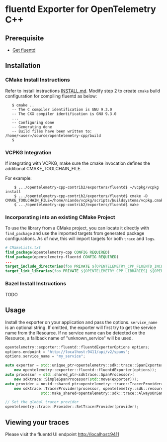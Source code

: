 # fluentd Exporter for OpenTelemetry C++

## Prerequisite

* [Get fluentd](https://fluentd.io/pages/quickstart.html)

## Installation

### CMake Install Instructions

Refer to install instructions [INSTALL.md](../../INSTALL.md#building-as-standalone-cmake-project).
Modify step 2 to create `cmake` build configuration for compiling fluentd as below:

```console
   $ cmake ..
   -- The C compiler identification is GNU 9.3.0
   -- The CXX compiler identification is GNU 9.3.0
   ...
   -- Configuring done
   -- Generating done
   -- Build files have been written to: /home/<user>/source/opentelemetry-cpp/build
   $
```

### VCPKG Integration

If integrating with VCPKG, make sure the cmake invocation defines the additional CMAKE_TOOLCHAIN_FILE.

For example:

```console
    $ .../opentelemetry-cpp-contrib2/exporters/fluentd$ ~/vcpkg/vcpkg install
    $ .../opentelemetry-cpp-contrib2/exporters/fluentd$ cmake -D CMAKE_TOOLCHAIN_FILE=/home/niande/vcpkg/scripts/buildsystems/vcpkg.cmake
    $ .../opentelemetry-cpp-contrib2/exporters/fluentd$ make
```

### Incorporating into an existing CMake Project

To use the library from a CMake project, you can locate it directly with
 `find_package` and use the imported targets from generated package
 configurations. As of now, this will import targets for both `trace` and `logs`.

```cmake
# CMakeLists.txt
find_package(opentelemetry-cpp CONFIG REQUIRED)
find_package(opentelemetry-fluentd CONFIG REQUIRED)
...
target_include_directories(foo PRIVATE ${OPENTELEMETRY_CPP_FLUENTD_INCLUDE_DIRS})
target_link_libraries(foo PRIVATE ${OPENTELEMETRY_CPP_LIBRARIES} ${OPENTELEMETRY_CPP_FLUENTD_LIBRARY_DIRS})
```

### Bazel Install Instructions

TODO

## Usage

Install the exporter on your application and pass the options. `service_name`
is an optional string. If omitted, the exporter will first try to get the
service name from the Resource. If no service name can be detected on the
Resource, a fallback name of "unknown_service" will be used.

```cpp
opentelemetry::exporter::fluentd::fluentdExporterOptions options;
options.endpoint = "http://localhost:9411/api/v2/spans";
options.service_name = "my_service";

auto exporter = std::unique_ptr<opentelemetry::sdk::trace::SpanExporter>(
    new opentelemetry::exporter::fluentd::fluentdExporter(options));
auto processor = std::shared_ptr<sdktrace::SpanProcessor>(
    new sdktrace::SimpleSpanProcessor(std::move(exporter)));
auto provider = nostd::shared_ptr<opentelemetry::trace::TracerProvider>(
    new sdktrace::TracerProvider(processor, opentelemetry::sdk::resource::Resource::Create({}),
                std::make_shared<opentelemetry::sdk::trace::AlwaysOnSampler>()));

// Set the global tracer provider
opentelemetry::trace::Provider::SetTracerProvider(provider);
```

## Viewing your traces

Please visit the fluentd UI endpoint <http://localhost:9411>

